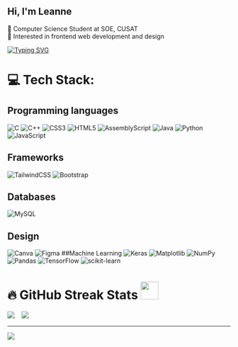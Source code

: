 ## Hi, I'm Leanne
🧠 Computer Science Student at SOE, CUSAT</br>
🌱 Interested in frontend web development and design</br>

[![Typing SVG](https://readme-typing-svg.herokuapp.com?font=Fira+Code&size=20&pause=1100&color=39FF14&vCenter=true&width=1000&lines=I+like+to+do+fun+projects)](https://git.io/typing-svg)

# 💻 Tech Stack:
## Programming languages
![C](https://img.shields.io/badge/c-%2300599C.svg?style=for-the-badge&logo=c&logoColor=white) ![C++](https://img.shields.io/badge/c++-%2300599C.svg?style=for-the-badge&logo=c%2B%2B&logoColor=white) ![CSS3](https://img.shields.io/badge/css3-%231572B6.svg?style=for-the-badge&logo=css3&logoColor=white) ![HTML5](https://img.shields.io/badge/html5-%23E34F26.svg?style=for-the-badge&logo=html5&logoColor=white) ![AssemblyScript](https://img.shields.io/badge/assembly%20script-%23000000.svg?style=for-the-badge&logo=assemblyscript&logoColor=white) ![Java](https://img.shields.io/badge/java-%23ED8B00.svg?style=for-the-badge&logo=openjdk&logoColor=white) ![Python](https://img.shields.io/badge/python-3670A0?style=for-the-badge&logo=python&logoColor=ffdd54) ![JavaScript](https://img.shields.io/badge/javascript-%23323330.svg?style=for-the-badge&logo=javascript&logoColor=%23F7DF1E) 
## Frameworks 
![TailwindCSS](https://img.shields.io/badge/tailwindcss-%2338B2AC.svg?style=for-the-badge&logo=tailwind-css&logoColor=white) ![Bootstrap](https://img.shields.io/badge/bootstrap-%238511FA.svg?style=for-the-badge&logo=bootstrap&logoColor=white) 
## Databases
![MySQL](https://img.shields.io/badge/mysql-4479A1.svg?style=for-the-badge&logo=mysql&logoColor=white) 
## Design
![Canva](https://img.shields.io/badge/Canva-%2300C4CC.svg?style=for-the-badge&logo=Canva&logoColor=white) ![Figma](https://img.shields.io/badge/figma-%23F24E1E.svg?style=for-the-badge&logo=figma&logoColor=white) 
##Machine Learning 
![Keras](https://img.shields.io/badge/Keras-%23D00000.svg?style=for-the-badge&logo=Keras&logoColor=white) ![Matplotlib](https://img.shields.io/badge/Matplotlib-%23ffffff.svg?style=for-the-badge&logo=Matplotlib&logoColor=black) ![NumPy](https://img.shields.io/badge/numpy-%23013243.svg?style=for-the-badge&logo=numpy&logoColor=white) ![Pandas](https://img.shields.io/badge/pandas-%23150458.svg?style=for-the-badge&logo=pandas&logoColor=white) ![TensorFlow](https://img.shields.io/badge/TensorFlow-%23FF6F00.svg?style=for-the-badge&logo=TensorFlow&logoColor=white) ![scikit-learn](https://img.shields.io/badge/scikit--learn-%23F7931E.svg?style=for-the-badge&logo=scikit-learn&logoColor=white)
# 🔥 GitHub Streak Stats <img src="https://media.giphy.com/media/iY8CRBdQXODJSCERIr/giphy.gif" width="40px">&nbsp;
![](https://github-readme-stats.vercel.app/api/top-langs/?username=leannebiju&theme=dark&hide_border=false&include_all_commits=false&count_private=false&layout=compact&card_width=300&langs_count=8)
&nbsp;&nbsp;
![](https://nirzak-streak-stats.vercel.app/?user=leannebiju&theme=dark&hide_border=false&cardwidth=300)

---
[![](https://visitcount.itsvg.in/api?id=leannebiju&icon=0&color=0)](https://visitcount.itsvg.in)
